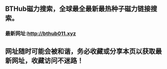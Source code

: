 ## **BTHub磁力搜索，全球最全最新最热种子磁力链接搜索。**
### 最新网址:<a href="http://bthub011.xyz" target="_blank">http://bthub011.xyz</a>
## 网址随时可能会被和谐，务必收藏或分享本页以获取最新网址，收藏访问不迷路！

     


